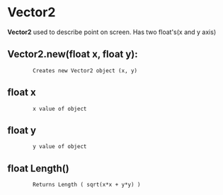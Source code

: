 # Vector2

**Vector2** used to describe point on screen. Has two float's\(x and y axis\)

## Vector2.new\(float x, float y\):

```text
        Creates new Vector2 object (x, y)
```

## float x

```text
        x value of object
```

## float y

```text
        y value of object
```

## float Length\(\)

```text
        Returns Length ( sqrt(x*x + y*y) )
```

